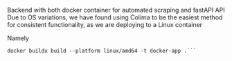 Backend with both docker container for automated scraping and fastAPI API
Due to OS variations, we have found using Colima to be the easiest method for consistent functionality, as we are deploying to a Linux container

Namely
```colima start --profile rosetta --cpu 2 --memory 6 --arch aarch64 --vm-type=vz --vz-rosetta
docker buildx build --platform linux/amd64 -t docker-app .```
